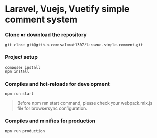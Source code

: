# Laravel, Vuejs, Vuetify simple comment system 

### Clone or download the repository
```
git clone git@github.com:salamat1307/laravue-simple-comment.git
```

### Project setup
```
composer install
npm install
```

### Compiles and hot-reloads for development
```
npm run start
```

> Before npm run start command, please check your webpack.mix.js file for browsersync configuration. 

### Compiles and minifies for production
```
npm run production
```
